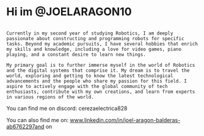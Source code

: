 # Hi im @JOELARAGON10

~~~~~~~~~~~~~~~~~~~~~~~~~~~~~~~~~~~~~~~~~~~~~~~~~~~~~~~~~~~~~~~~~~~~~~~~~~~~~~~~~~~~~~~~~~~~~~~~~~~~~~~~~~~~~~~~~~~~~~~~~~~~~~~~~~~~~~~~~~~~~~~~~~~~~~~~~~~~~~~~~~~~~~~~~~~~~~~~~~~~~~~~~~~~~~~~~~~~~~~~~~~~~~~~~~~~~~~~~~~~~~~~~~~~~~~~~~~~~~~~~~~~~~~~~~~~~~~~~~~~~~~~~~~~~~~~~~~~~~~~~~~~~~~~~~~~~~~~~~~~~~~~~~~~~~~~~~~~~~~~~~~~~~~~~~~~~~~~~~~~~~~~~~~~~~~~~~~~~~~~~~~~~~~~~~~~~~~~~~~~~~~~~~~~~~~~~~~~~~~~~~~~~~~~~~~~~~~~~~~~~~~~~~~~~~~~~~~~~~~~~~~~~~~~~~~~~~~~~~~~~~~~~~~~~~~~~~~~~~~~~~

Currently in my second year of studying Robotics, I am deeply passionate about constructing and programming robots for specific tasks. Beyond my academic pursuits, I have several hobbies that enrich my skills and knowledge, including a love for video games, piano playing, and a constant desire to learn new things.

My primary goal is to further immerse myself in the world of Robotics and the digital systems that comprise it. My dream is to travel the world, exploring and getting to know the latest technological advancements and the people who share my passion for this field. I aspire to actively engage with the global community of tech enthusiasts, contribute with my own creations, and learn from experts in various regions of the world.

~~~~~~~~~~~~~~~~~~~~~~~~~~~~~~~~~~~~~~~~~~~~~~~~~~~~~~~~~~~~~~~~~~~~~~~~~~~~~~~~~~~~~~~~~~~~~~~~~~~~~~~~~~~~~~~~~~~~~~~~~~~~~~~~~~~~~~~~~~~~~~~~~~~~~~~~~~~~~~~~~~~~~~~~~~~~~~~~~~~~~~~~~~~~~~~~~~~~~~~~~~~~~~~~~~~~~~~~~~~~~~~~~~~~~~~~~~~~~~~~~~~~~~~~~~~~~~~~~~~~~~~~~~~~~~~~~~~~~~~~~~~~~~~~~~~~~~~~~~~~~~~~~~~~~~~~~~~~~~~~~~~~~~~~~~~~~~~~~~~~~~~~~~~~~~~~~~~~~~~~~~~~~~~~~~~~~~~~~~~~~~~~~~~~~~~~~~~~~~~~~~~~~~~~~~~~~~~~~~~~~~~~~~~~~~~~~~~~~~~~~~~~~~~~~~~~~~~~~~~~~~~~~~~~~~~~~~~~~~~~~~

You can find me on discord: cerezaelectrica828

You can also find me on:  www.linkedin.com/in/joel-aragon-balderas-ab6762297and on 



<!---
JOELARAGON10/JOELARAGON10 is a ✨ special ✨ repository because its `README.md` (this file) appears on your GitHub profile.
You can click the Preview link to take a look at your changes.
--->
